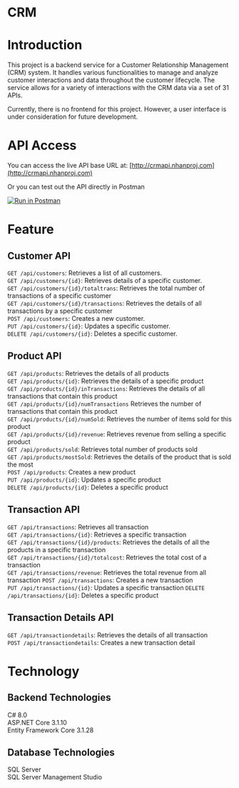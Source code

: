 # CRM
# Introduction
This project is a backend service for a Customer Relationship Management (CRM) system. It handles various functionalities to manage and analyze customer interactions and data throughout the customer lifecycle. The service allows for a variety of interactions with the CRM data via a set of 31 APIs.    

Currently, there is no frontend for this project. However, a user interface is under consideration for future development.

# API Access
You can access the live API base URL at: [http://crmapi.nhanproj.com](http://crmapi.nhanproj.com)

Or you can test out the API directly in Postman

[![Run in Postman](https://run.pstmn.io/button.svg)](https://app.getpostman.com/run-collection/21134493-45c2f268-d323-4161-92c5-93fe349dae50?action=collection%2Ffork&collection-url=entityId%3D21134493-45c2f268-d323-4161-92c5-93fe349dae50%26entityType%3Dcollection%26workspaceId%3Ddd3391fe-dcaf-46b2-92e4-92279ed2cc5b)

# Feature
## Customer API
`GET /api/customers`: Retrieves a list of all customers.    
`GET /api/customers/{id}`: Retrieves details of a specific customer.     
`GET /api/customers/{id}/totaltrans`: Retrieves the total number of transactions of a specific customer    
`GET /api/customers/{id}/transactions`: Retrieves the details of all transactions by a specific customer     
`POST /api/customers`: Creates a new customer.     
`PUT /api/customers/{id}`: Updates a specific customer.     
`DELETE /api/customers/{id}`: Deletes a specific customer.
## Product API
`GET /api/products`: Retrieves the details of all products     
`GET /api/products/{id}`: Retrieves the details of a specific product      
`GET /api/products/{id}/inTransactions`: Retrieves the details of all transactions that contain this product      
`GET /api/products/{id}/numTransactions` Retrieves the number of transactions that contain this product      
`GET /api/products/{id}/numSold`: Retrieves the number of items sold for this product      
`GET /api/products/{id}/revenue`: Retrieves revenue from selling a specific product     
`GET /api/products/sold`: Retrieves total number of products sold     
`GET /api/products/mostSold`: Retrieves the details of the product that is sold the most     
`POST /api/products`:  Creates a new product     
`PUT /api/products/{id}`: Updates a specific product     
`DELETE /api/products/{id}`:  Deletes a specific product
## Transaction API
`GET /api/transactions`: Retrieves all transaction    
`GET /api/transactions/{id}`: Retrieves a specific transaction    
`GET /api/transactions/{id}/products`: Retrieves the details of all the products in a specific transaction    
`GET /api/transactions/{id}/totalcost`: Retrieves the total cost of a transaction    
`GET /api/transactions/revenue`: Retrieves the total revenue from all transaction
`POST /api/transactions`: Creates a new transaction     
`PUT /api/transactions/{id}`: Updates a specific transaction
`DELETE /api/transactions/{id}`: Deletes a specific product
## Transaction Details API
`GET /api/transactiondetails`: Retrieves the details of all transaction     
`POST /api/transactiondetails`: Creates a new transaction detail

# Technology
## Backend Technologies
C# 8.0    
ASP.NET Core 3.1.10     
Entity Framework Core 3.1.28

## Database Technologies
SQL Server    
SQL Server Management Studio
